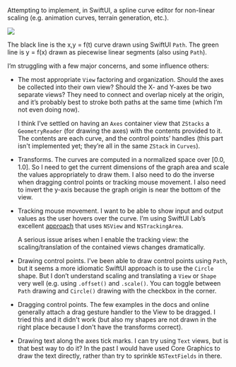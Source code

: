 Attempting to implement, in SwiftUI, a spline curve editor for non-linear scaling (e.g. animation curves, terrain generation, etc.).

![](https://i.imgur.com/ujJ9YUR.png)

The black line is the x,y = f(t) curve drawn using SwiftUI `Path`. The green line is y = f(x) drawn as piecewise linear segments (also using `Path`).

I’m struggling with a few major concerns, and some influence others:

* The most appropriate `View` factoring and organization. Should the axes be collected into their own view? Should the X- and Y-axes be two separate views? They need to connect and overlap nicely at the origin, and it’s probably best to stroke both paths at the same time (which I’m not even doing now).

	I think I’ve settled on having an `Axes` container view that `ZStacks` a `GeometryReader` (for drawing the axes) with the contents provided to it. The contents are each curve, and the control points’ handles (this part isn't implemented yet; they’re all in the same `ZStack` in `Curves`).
 
* Transforms. The curves are computed in a normalized space over [0.0, 1.0]. So I need to get the current dimensions of the graph area and scale the values appropriately to draw them. I also need to do the inverse when dragging control points or tracking mouse movement. I also need to invert the y-axis because the graph origin is near the bottom of the view.

* Tracking mouse movement. I want to be able to show input and output values as the user hovers over the curve. I’m using SwiftUI Lab’s excellent [approach](https://swiftui-lab.com/a-powerful-combo/) that uses `NSView` and `NSTrackingArea`.

	A serious issue arises when I enable the tracking view: the scaling/translation of the contained views changes dramatically.

* Drawing control points. I’ve been able to draw control points using `Path`, but it seems a more idiomatic SwiftUI approach is to use the `Circle` shape. But I don’t understand scaling and translating a `View` or `Shape` very well (e.g. using `.offset()` and `.scale()`. You can toggle between `Path` drawing and `Circle()` drawing with the checkbox in the corner.

* Dragging control points. The few examples in the docs and online generally attach a drag gesture handler to the View to be dragged. I tried this and it didn't work (but also my shapes are not drawn in the right place because I don't have the transforms correct).

* Drawing text along the axes tick marks. I can try using `Text` views, but is that best way to do it? In the past I would have used Core Graphics to draw the text directly, rather than try to sprinkle `NSTextFields` in there.
